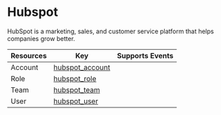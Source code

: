Hubspot
=======
HubSpot is a marketing, sales, and customer service platform that helps companies grow better.

| **Resources** | **Key**                                 | **Supports Events** |
| ------------- | --------------------------------------- | ------------------- |
| Account       | [hubspot\_account](hubspot\_account.md) |                     |
| Role          | [hubspot\_role](hubspot\_role.md)       |                     |
| Team          | [hubspot\_team](hubspot\_team.md)       |                     |
| User          | [hubspot\_user](hubspot\_user.md)       |                     |
